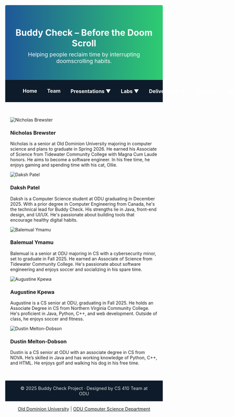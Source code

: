 
<!-- HEADER SECTION -->
<div style="background: linear-gradient(to right, #1e5799, #2ecc71); padding: 2rem 1rem; text-align: center; border-radius: 4px 4px 0 0;">
  <h1 style="color: white; margin-bottom: 0.5rem;">Buddy Check – Before the Doom Scroll</h1>
  <p style="font-size: 1.1rem; color: white; margin-top: 0;">Helping people reclaim time by interrupting doomscrolling habits.</p>
</div>

<style>
.navbar {
  display: flex;
  align-items: center;
  justify-content: flex-start;    
  flex-wrap: nowrap;
  background-color: #0d1b2a;
  padding: 1rem 2.5rem;           
  font-size: 1rem;
                    
}

.navbar a, .dropdown > span {
  color: #ffffff;
  text-decoration: none;
  padding: 0.6rem 1rem;
  border-radius: 5px;
  font-weight: bold;
  white-space: nowrap;
}

.navbar a:hover, .dropdown:hover > span {
  background-color: #1e5799;
}

.dropdown {
  position: relative;
  display: inline-block;
}

.dropdown-content {
  display: none;
  position: absolute;
  background-color: white;
  min-width: 200px;
  box-shadow: 0 4px 6px rgba(0,0,0,0.15);
  z-index: 10;
  border-radius: 6px;
}

.dropdown-content a {
  color: black;
  padding: 10px 14px;
  display: block;
  text-decoration: none;
}

.dropdown:hover .dropdown-content {
  display: block;
}

/* Footer */
  .footer {
    background-color: #0d1b2a;
    color: #e0e0e0;
    padding: 1rem 2rem;
    text-align: center;
    font-size: 0.9rem;
    margin-top: 3rem;
  } 
</style>

<!-- NAVIGATION BAR -->
<div class="navbar">
  <a href="index.html">Home</a>
  <a href="team.html">Team</a>
  <div class="dropdown">
    <span>Presentations ▼</span>
    <div class="dropdown-content">
      <a href="feasibility-draft-1.html">Feasibility Draft 1</a>
      <a href="feasibility-draft-2.html">Feasibility Draft 2</a>
      <a href="feasibility-draft-3.html">Feasibility Draft 3</a>
      <a href="design-draft-1.html">Design Draft 1</a>
      <a href="design-draft-2.html">Design Draft 2</a>
      <a href="design-draft-3.html">Design Draft 3</a>
    </div>
  </div>
  <div class="dropdown">
    <span>Labs ▼</span>
    <div class="dropdown-content">
      <a href="labs.html">Lab 1 Outline</a>
    </div>
  </div>
  <div class="dropdown">
    <span>Deliverables ▼</span>
    <div class="dropdown-content">
      <a href="deliverables-overview.html">Overview</a>
      <a href="deliverables-process-flow.html">Process Flow</a>
      <a href="deliverables-mfcd.html">MFCD</a>
      <a href="deliverables-risk-matrix.html">Risk Matrix</a>
      <a href="deliverables-competition.html">Competition</a>
    </div>
  </div>
  <a href="glossary.html">Glossary</a>
  <a href="references.html">References</a>
</div>
<!-- Team Members Section -->
<style>
.team-section {
  max-width: 1100px;
  margin: 3rem auto;
  padding: 0 1rem;
}

.member {
  display: flex;
  align-items: center;
  gap: 1.5rem;
  margin-bottom: 2.5rem;
  background: #e0f7fa;
  border-left: 6px solid #00bcd4;
  padding: 1.5rem;
  border-radius: 8px;
}

.member img {
  width: 150px;
  border-radius: 10px;
  box-shadow: 0 2px 8px rgba(0,0,0,0.2);
}

.member h3 {
  margin: 0;
  color: #007c91;
}

.member p {
  margin-top: 0.5rem;
  color: #004d4d;
  line-height: 1.6;
}

@media (max-width: 700px) {
  .member {
    flex-direction: column;
    text-align: center;
  }
  .member img {
    margin-bottom: 1rem;
  }
}
</style>

<div class="team-section">
  <div class="member">
    <img src="assets/NicholasBrewster.jpg" alt="Nicholas Brewster">
    <div>
      <h3>Nicholas Brewster</h3>
      <p>Nicholas is a senior at Old Dominion University majoring in computer science and plans to graduate in Spring 2026. He earned his Associate of Science from Tidewater Community College with Magna Cum Laude honors. He aims to become a software engineer. In his free time, he enjoys gaming and spending time with his cat, Ollie.</p>
    </div>
  </div>

  <div class="member">
    <img src="assets/daksh.jpg" alt="Daksh Patel">
    <div>
      <h3>Daksh Patel</h3>
      <p>Daksh is a Computer Science student at ODU graduating in December 2025. With a prior degree in Computer Engineering from Canada, he's the technical lead for Buddy Check. His strengths lie in Java, front-end design, and UI/UX. He's passionate about building tools that encourage healthy digital habits.</p>
    </div>
  </div>

  <div class="member">
    <img src="assets/Balemual.jpg" alt="Balemual Ymamu">
    <div>
      <h3>Balemual Ymamu</h3>
      <p>Balemual is a senior at ODU majoring in CS with a cybersecurity minor, set to graduate in Fall 2025. He earned an Associate of Science from Tidewater Community College. He's passionate about software engineering and enjoys soccer and socializing in his spare time.</p>
    </div>
  </div>

  <div class="member">
    <img src="assets/AugustineKpewa.jpg" alt="Augustine Kpewa">
    <div>
      <h3>Augustine Kpewa</h3>
      <p>Augustine is a CS senior at ODU, graduating in Fall 2025. He holds an Associate Degree in CS from Northern Virginia Community College. He's proficient in Java, Python, C++, and web development. Outside of class, he enjoys soccer and fitness.</p>
    </div>
  </div>

  <div class="member">
    <img src="assets/DustinDobson.jpg" alt="Dustin Melton-Dobson">
    <div>
      <h3>Dustin Melton-Dobson</h3>
      <p>Dustin is a CS senior at ODU with an associate degree in CS from NOVA. He’s skilled in Java and has working knowledge of Python, C++, and HTML. He enjoys golf and walking his dog in his free time.</p>
    </div>
  </div>
</div>

<!-- Footer -->
<div class="footer">
  © 2025 Buddy Check Project · Designed by CS 410 Team at ODU
</div>

<footer style="text-align: center; font-size: 0.9rem; padding: 1rem 0; color: #444;">
  <a href="https://www.odu.edu/" target="_blank">Old Dominion University</a> |
  <a href="https://www.odu.edu/computer-science" target="_blank">ODU Computer Science Department</a>
</footer>
